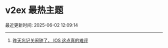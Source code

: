 # v2ex 最热主题

最近更新时间: 2025-06-02 12:09:14

--- 
1. [昨天忘记关闹钟了， IOS 这点真的难评](https://www.v2ex.com/t/1135788) 
